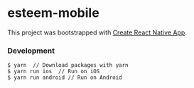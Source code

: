 # esteem-mobile

This project was bootstrapped with [Create React Native App](https://github.com/react-community/create-react-native-app).

### Development

```
$ yarn  // Download packages with yarn
$ yarn run ios  // Run on iOS
$ yarn run android // Run on Android
```

